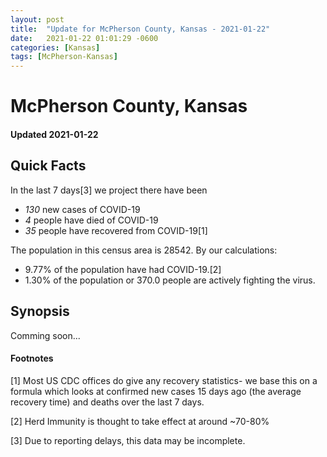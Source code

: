 ```yaml
---
layout: post
title:  "Update for McPherson County, Kansas - 2021-01-22"
date:   2021-01-22 01:01:29 -0600
categories: [Kansas]
tags: [McPherson-Kansas]
---
```


# McPherson County, Kansas
#### Updated 2021-01-22

## Quick Facts

In the last 7 days[3] we project there have been
- *130* new cases of COVID-19
- *4* people have died of COVID-19
- *35* people have recovered from COVID-19[1]

The population in this census area is 28542. By our calculations:
- 9.77% of the population have had COVID-19.[2]
- 1.30% of the population or 370.0 people are actively fighting the virus.

## Synopsis

Comming soon...


#### Footnotes

[1] Most US CDC offices do give any recovery statistics- we base this on a formula which looks at confirmed new cases
15 days ago (the average recovery time) and deaths over the last 7 days.

[2] Herd Immunity is thought to take effect at around ~70-80%

[3] Due to reporting delays, this data may be incomplete.
 
    
